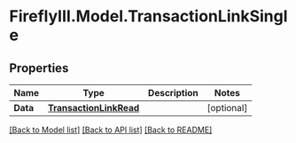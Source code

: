 # FireflyIII.Model.TransactionLinkSingle
## Properties

Name | Type | Description | Notes
------------ | ------------- | ------------- | -------------
**Data** | [**TransactionLinkRead**](TransactionLinkRead.md) |  | [optional] 

[[Back to Model list]](../README.md#documentation-for-models) [[Back to API list]](../README.md#documentation-for-api-endpoints) [[Back to README]](../README.md)

